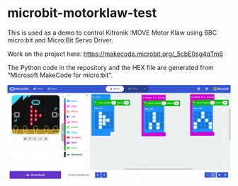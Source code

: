 # microbit-motorklaw-test
This is used as a demo to control Kitronik :MOVE Motor Klaw using BBC micro:bit and Micro:Bit Servo Driver.



Work on the project here: https://makecode.microbit.org/_5cbE0sg4qTm6

The Python code in the repository and the HEX file are generated from "Microsoft MakeCode for micro:bit".



<img src="blocks.png" style="zoom:50%;" />